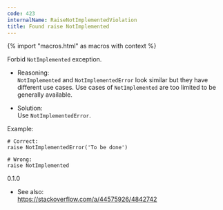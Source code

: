 ```yaml
---
code: 423
internalName: RaiseNotImplementedViolation
title: Found raise NotImplemented
---
```


{% import "macros.html" as macros with context %}

Forbid `NotImplemented` exception.

  - Reasoning:  
    `NotImplemented` and `NotImplementedError` look similar but they
    have different use cases. Use cases of `NotImplemented` are too
    limited to be generally available.

  - Solution:  
    Use `NotImplementedError`.

Example:

    # Correct:
    raise NotImplementedError('To be done')
    
    # Wrong:
    raise NotImplemented

<div class="versionadded">

0.1.0

</div>

  - See also:  
    <https://stackoverflow.com/a/44575926/4842742>
